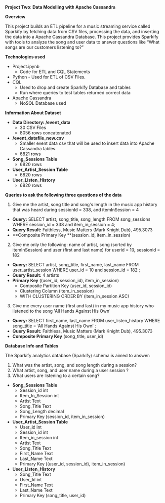 <!-----
NEW: Check the "Suppress top comment" option to remove this info from the output.

Conversion time: 0.944 seconds.


Using this Markdown file:

1. Paste this output into your source file.
2. See the notes and action items below regarding this conversion run.
3. Check the rendered output (headings, lists, code blocks, tables) for proper
   formatting and use a linkchecker before you publish this page.

Conversion notes:

* Docs to Markdown version 1.0β29
* Mon Mar 22 2021 09:13:42 GMT-0700 (PDT)
* Source doc: Udacity Project two Data Model Cassandra Readme
----->


**Project Two: Data Modelling with Apache Cassandra**

 

**Overview**

This project builds an ETL pipeline for a music streaming service called Sparkify by fetching data from CSV files, processing the data, and inserting the data into a Apache Cassandra Database. This project provides Sparkify with tools to analyze the song and user data to answer questions like “What songs are our customers listening to?”

**Technologies used**


*   Project.ipynb
    * Code for ETL and CQL Statements
*   Python - Used for ETL of CSV Files.
*   CQL 
    *   Used to drop and create Sparkify Database and tables 
    *   Run where queries to test tables returned correct data  
*   Apache Cassandra
    *   NoSQL Database used

**Information About Dataset**



*   **Data Directory: /event_data**
    *   30 CSV Files
    *   8056 rows concatenated 
*   **/event_datafile_new.csv**
    *   Smaller event data csv that will be used to insert data into Apache Cassandra tables
    *   6821 rows
*   **Song_Sessions Table**
    *   6820 rows
*   **User_Artist_Session Table**
    *   6820 rows
*   **User_Listen_History**
    *   6820 rows

**Queries to ask the following three questions of the data**

1. Give me the artist, song title and song's length in the music app history that was heard during sessionId = 338, and itemInSession = 4



*   **Query:** SELECT artist, song_title, song_length FROM song_sessions WHERE session_id = 338 and item_in_session = 4;
*   **Query Result:** Faithless, Music Matters (Mark Knight Dub), 495.3073 
*   **Composite Primary Key **(session_id, item_in_session)

2. Give me only the following: name of artist, song (sorted by itemInSession) and user (first and last name) for userid = 10, sessionid = 182



*   **Query:** SELECT artist, song_title, first_name, last_name FROM user_artist_session WHERE user_id = 10 and session_id = 182 ;
*   **Query Result:** 4 artists
*   **Primary Key** ((user_id, session_id), item_in_session)
    *   Composite Partition Key (user_id, session_id)
    *   Clustering Column (item_in_session)
    *   WITH CLUSTERING ORDER BY (item_in_session ASC)

3. Give me every user name (first and last) in my music app history who listened to the song 'All Hands Against His Own'



*   **Query:** SELECT first_name, last_name FROM user_listen_history WHERE song_title = ‘All Hands Against His Own’ ;
*   **Query Result:** Faithless, Music Matters (Mark Knight Dub), 495.3073 
*   **Composite Primary Key** (song_title, user_id)

	

**Database Info and Tables**

The Sparkify analytics database (Sparkify) schema is aimed to answer:



1. What was the artist, song, and song length during a session?
2. What artist, song, and user name during a user session ?
3. What users are listening to a certain song?
*   **Song_Sessions Table**
    *   Session_id int
    *   Item_In_Session int
    *   Artist Text
    *   Song_Title Text
    *   Song_Length decimal
    *   Primary Key (session_id, item_in_session)
*   **User_Artist_Session Table**
    *   User_id int
    *   Session_id int
    *   Item_in_session int
    *   Artist Text
    *   Song_Title Text
    *   First_Name Text
    *   Last_Name Text
    *   Primary Key ((user_id, session_id), item_in_session)   
*   **User_Listen_History**
    *   Song_Title Text
    *   User_Id int
    *   First_Name Text
    *   Last_Name Text
    *   Primary Key (song_title, user_id)	
